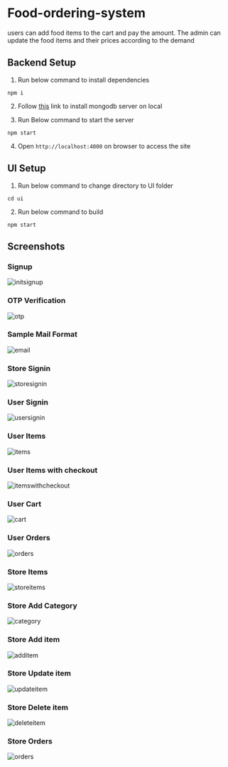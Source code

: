 # Food-ordering-system
users can add food items to the cart and pay the amount. The admin can update the food items and their prices according to the demand


## Backend Setup
1. Run below command to install dependencies

`npm i`

2. Follow [this](https://www.mongodb.com/try/download/community) link to install mongodb server on local

3. Run Below command to start the server

`npm start`

4. Open `http://localhost:4000` on browser to access the site

## UI Setup
1. Run below command to change directory to UI folder

`cd ui`

2. Run below command to build

`npm start`

## Screenshots
### Signup

![initsignup](https://github.com/lingaisbad/Food-ordering-system/assets/97876318/e7a68f09-09b2-481f-a673-15f3dd91a0e3)

### OTP Verification
![otp](https://github.com/lingaisbad/Food-ordering-system/assets/97876318/a456a90d-6192-4497-bfb2-f54eb88f1b7c)

### Sample Mail Format
![email](https://github.com/lingaisbad/Food-ordering-system/assets/97876318/9bc159e5-5699-4a46-8d81-a3364f34371b)

### Store Signin
![storesignin](https://github.com/lingaisbad/Food-ordering-system/assets/97876318/7808ccd8-f160-4387-b130-f2f825d75fea)

### User Signin
![usersignin](https://github.com/lingaisbad/Food-ordering-system/assets/97876318/e10c854e-6627-4f2e-a253-92541a3541c3)

### User Items 
![items](https://github.com/lingaisbad/Food-ordering-system/assets/97876318/fe5d7143-232f-4468-96ae-52d52cd4d19f)

### User Items with checkout
![itemswithcheckout](https://github.com/lingaisbad/Food-ordering-system/assets/97876318/67a9e064-a394-47d1-a616-06f54c03870c)

### User Cart 
![cart](https://github.com/lingaisbad/Food-ordering-system/assets/97876318/ddd06363-78f2-4513-8bed-c5974d666926)

### User Orders
![orders](https://github.com/lingaisbad/Food-ordering-system/assets/97876318/88606391-7e2a-4738-877c-f7238467712d)

### Store Items 
![storeitems](https://github.com/lingaisbad/Food-ordering-system/assets/97876318/30f99689-1054-4fbf-bf06-a2acb1c2a053)

### Store Add Category 
![category](https://github.com/lingaisbad/Food-ordering-system/assets/97876318/6bc1fb3b-2222-430e-8971-3b960ae32485)

### Store Add item 
![additem](https://github.com/lingaisbad/Food-ordering-system/assets/97876318/08e3d22e-aecb-4a24-a79c-f046eff430d0)

### Store Update item 
![updateitem](https://github.com/lingaisbad/Food-ordering-system/assets/97876318/7b8bd497-f8a4-4c41-813f-e751696933ad)

### Store Delete item 
![deleteitem](https://github.com/lingaisbad/Food-ordering-system/assets/97876318/9b1eb51a-108b-4750-aad0-d412dad32679)

### Store Orders 
![orders](https://github.com/lingaisbad/Food-ordering-system/assets/97876318/8c30bcfc-8f44-4655-8e8d-d0a7dd69c146)

#
